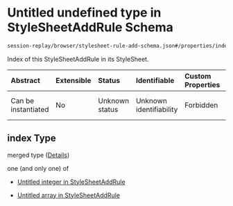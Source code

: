 # Untitled undefined type in StyleSheetAddRule Schema

```txt
session-replay/browser/stylesheet-rule-add-schema.json#/properties/index
```

Index of this StyleSheetAddRule in its StyleSheet.

| Abstract            | Extensible | Status         | Identifiable            | Custom Properties | Additional Properties | Access Restrictions | Defined In                                                                                                                |
| :------------------ | :--------- | :------------- | :---------------------- | :---------------- | :-------------------- | :------------------ | :------------------------------------------------------------------------------------------------------------------------ |
| Can be instantiated | No         | Unknown status | Unknown identifiability | Forbidden         | Allowed               | none                | [stylesheet-rule-add-schema.json\*](../out/session-replay/browser/stylesheet-rule-add-schema.json "open original schema") |

## index Type

merged type ([Details](stylesheet-rule-add-schema-properties-index.md))

one (and only one) of

* [Untitled integer in StyleSheetAddRule](stylesheet-rule-add-schema-properties-index-oneof-0.md "check type definition")

* [Untitled array in StyleSheetAddRule](stylesheet-rule-add-schema-properties-index-oneof-1.md "check type definition")
